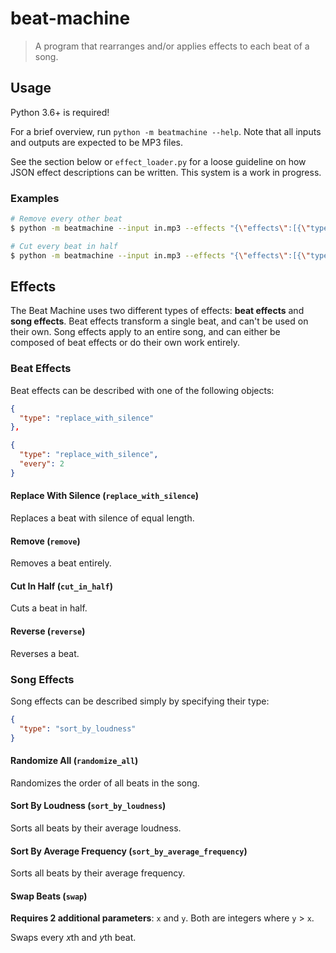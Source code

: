 # beat-machine

> A program that rearranges and/or applies effects to each beat of a song.

## Usage

Python 3.6+ is required!

For a brief overview, run `python -m beatmachine --help`. Note that all inputs and outputs are expected to be MP3 files.

See the section below or `effect_loader.py` for a loose guideline on how JSON effect descriptions can be written. This
system is a work in progress.

### Examples

```sh
# Remove every other beat
$ python -m beatmachine --input in.mp3 --effects "{\"effects\":[{\"type\":\"remove\",\"every\":2}]}" --output out.mp3

# Cut every beat in half
$ python -m beatmachine --input in.mp3 --effects "{\"effects\":[{\"type\":\"cut_in_half\"}]}" --output out.mp3
```

## Effects

The Beat Machine uses two different types of effects: **beat effects** and **song effects**. Beat effects transform a
single beat, and can't be used on their own. Song effects apply to an entire song, and can either be composed of beat
effects or do their own work entirely.

### Beat Effects

Beat effects can be described with one of the following objects:

```json
{
  "type": "replace_with_silence"
},

{
  "type": "replace_with_silence",
  "every": 2
}
```

#### Replace With Silence (`replace_with_silence`)
Replaces a beat with silence of equal length.

#### Remove (`remove`)
Removes a beat entirely.

#### Cut In Half (`cut_in_half`)
Cuts a beat in half.

#### Reverse (`reverse`)
Reverses a beat.

### Song Effects

Song effects can be described simply by specifying their type:

```json
{
  "type": "sort_by_loudness"
}
```

#### Randomize All (`randomize_all`)
Randomizes the order of all beats in the song.

#### Sort By Loudness (`sort_by_loudness`)
Sorts all beats by their average loudness.

#### Sort By Average Frequency (`sort_by_average_frequency`)
Sorts all beats by their average frequency.

#### Swap Beats (`swap`)
**Requires 2 additional parameters**: `x` and `y`. Both are integers where `y` > `x`.

Swaps every *x*th and *y*th beat.